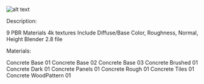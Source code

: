![alt text](https://static-2.gumroad.com/res/gumroad/311654529736/asset_previews/49471afe6619506841c3ad5a0145b332/retina/allsmall.jpg?raw=true "Title")

Description:

9 PBR Materials
4k textures
Include Diffuse/Base Color, Roughness, Normal, Height
Blender 2.8 file


Materials:

Concrete Base 01
Concrete Base 02
Concrete Base 03
Concrete Brushed 01
Concrete Dark 01
Concrete Panels 01
Concrete Rough 01
Concrete Tiles 01
Concrete WoodPattern 01
